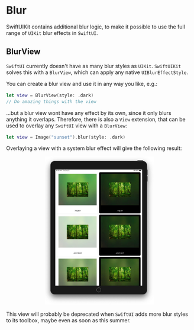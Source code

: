# Blur

SwiftUIKit contains additional blur logic, to make it possible to use the full range of `UIKit` blur effects in `SwiftUI`.


## BlurView

`SwiftUI` currently doesn't have as many blur styles as `UIKit`. `SwiftUIKit` solves this with a `BlurView`, which can apply any native `UIBlurEffectStyle`.

You can create a blur view and use it in any way you like, e.g.:

```swift
let view = BlurView(style: .dark)
// Do amazing things with the view
```

...but a blur view wont have any effect by its own, since it only blurs anything it overlaps. Therefore, there is also a `View` extension, that can be used to overlay any `SwiftUI` view with a `BlurView`:

```swift
let view = Image("sunset").blur(style: .dark)
```

Overlaying a view with a system blur effect will give the following result:

<p align="center">
<img src ="../Resources/BlurView.jpg" height=400 />
</p>

This view will probably be deprecated when `SwiftUI` adds more blur styles to its toolbox, maybe even as soon as this summer.
